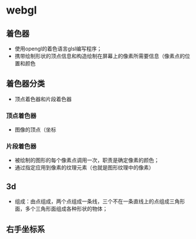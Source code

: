 # webgl

## 着色器
- 使用opengl的着色语言glsl编写程序；
- 携带绘制形状的顶点信息和构造绘制在屏幕上的像素所需要信息（像素点的位置和颜色

## 着色器分类
- 顶点着色器和片段着色器

### 顶点着色器
- 图像的顶点（坐标


### 片段着色器
- 被绘制的图形的每个像素点调用一次，职责是确定像素的颜色；
- 通过指定应用到像素的纹理元素（也就是图形纹理中的像素）


## 3d
- 组成：由点组成，两个点组成一条线，三个不在一条直线上的点组成三角形面，多个三角形面组成各种形状的物体；


## 右手坐标系 